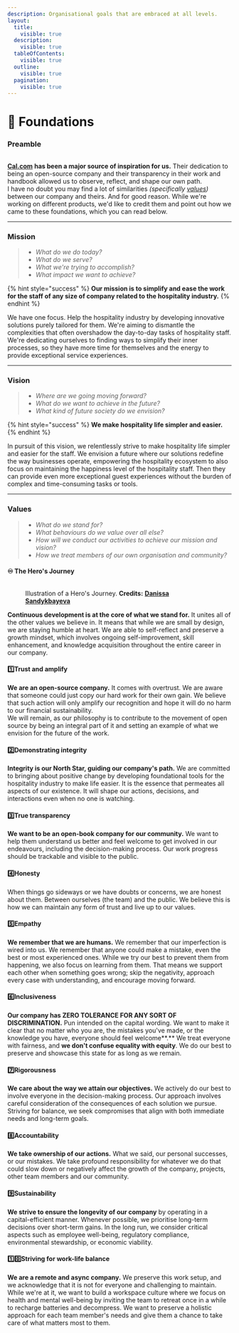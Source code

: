 ```yaml
---
description: Organisational goals that are embraced at all levels.
layout:
  title:
    visible: true
  description:
    visible: true
  tableOfContents:
    visible: true
  outline:
    visible: true
  pagination:
    visible: true
---
```


# 🌟 Foundations

### Preamble

<picture><source srcset="https://cal.com/logo-white.svg" media="(prefers-color-scheme: dark)"><img src="https://cal.com/logo.svg" alt="" data-size="line"></picture>

[**Cal.com**](https://handbook.cal.com) **has been a major source of inspiration for us.** Their dedication to being an open-source company and their transparency in their work and handbook allowed us to observe, reflect, and shape our own path.\
I have no doubt you may find a lot of similarities _(specifically_ [_values_](foundations.md#values)_)_ between our company and theirs. And for good reason. While we're working on different products, we'd like to credit them and point out how we came to these foundations, which you can read below.

***

### Mission

> * _What do we do today?_
> * _What do we serve?_
> * _What we're trying to accomplish?_
> * _What impact we want to achieve?_

{% hint style="success" %}
**Our mission is to simplify and ease the work for the staff of any size of company related to the hospitality industry.**
{% endhint %}

We have one focus. Help the hospitality industry by developing innovative solutions purely tailored for them. We're aiming to dismantle the complexities that often overshadow the day-to-day tasks of hospitality staff. We're dedicating ourselves to finding ways to simplify their inner processes, so they have more time for themselves and the energy to provide exceptional service experiences.

***

### Vision

> * _Where are we going moving forward?_
> * _What do we want to achieve in the future?_
> * _What kind of future society do we envision?_

{% hint style="success" %}
**We make hospitality life simpler and easier.**
{% endhint %}

In pursuit of this vision, we relentlessly strive to make hospitality life simpler and easier for the staff. We envision a future where our solutions redefine the way businesses operate, empowering the hospitality ecosystem to also focus on maintaining the happiness level of the hospitality staff. Then they can provide even more exceptional guest experiences without the burden of complex and time-consuming tasks or tools.

***

### Values

> * _What do we stand for?_
> * _What behaviours do we value over all else?_
> * _How will we conduct our activities to achieve our mission and vision?_
> * _How we treat members of our own organisation and community?_

#### ♾️ The Hero's Journey <a href="#the-hero-journey" id="the-hero-journey"></a>

<figure><img src="https://cdnb.artstation.com/p/assets/images/images/023/971/901/large/danissa-sandykbayeva-hero-s-journey.jpg" alt=""><figcaption><p>Illustration of a Hero's Journey. <strong>Credits:</strong> <a href="https://sanddan.artstation.com/"><strong>Danissa Sandykbayeva</strong></a></p></figcaption></figure>

**Continuous development is at the core of what we stand for.** It unites all of the other values we believe in. It means that while we are small by design, we are staying humble at heart. We are able to self-reflect and preserve a growth mindset, which involves ongoing self-improvement, skill enhancement, and knowledge acquisition throughout the entire career in our company.

#### 1️⃣Trust and amplify <a href="#trust-and-amplify" id="trust-and-amplify"></a>

**We are an open-source company.** It comes with overtrust. We are aware that someone could just copy our hard work for their own gain. We believe that such action will only amplify our recognition and hope it will do no harm to our financial sustainability.\
We will remain, as our philosophy is to contribute to the movement of open source by being an integral part of it and setting an example of what we envision for the future of the work.

#### 2️⃣Demonstrating integrity <a href="#demonstrating-integrity" id="demonstrating-integrity"></a>

**Integrity is our North Star, guiding our company's path.** We are committed to bringing about positive change by developing foundational tools for the hospitality industry to make life easier. It is the essence that permeates all aspects of our existence. It will shape our actions, decisions, and interactions even when no one is watching.

#### 3️⃣True transparency <a href="#true-transparency" id="true-transparency"></a>

**We want to be an open-book company for our community.** We want to help them understand us better and feel welcome to get involved in our endeavours, including the decision-making process. Our work progress should be trackable and visible to the public.&#x20;

#### 4️⃣Honesty <a href="#honesty" id="honesty"></a>

When things go sideways or we have doubts or concerns, we are honest about them. Between ourselves (the team) and the public. We believe this is how we can maintain any form of trust and live up to our values.

#### 5️⃣Empathy <a href="#empathy" id="empathy"></a>

**We remember that we are humans.** We remember that our imperfection is wired into us. We remember that anyone could make a mistake, even the best or most experienced ones. While we try our best to prevent them from happening, we also focus on learning from them. That means we support each other when something goes wrong; skip the negativity, approach every case with understanding, and encourage moving forward.

#### 6️⃣Inclusiveness <a href="#inclusiveness" id="inclusiveness"></a>

**Our company has ZERO TOLERANCE FOR ANY SORT OF DISCRIMINATION.** Pun intended on the capital wording. We want to make it clear that no matter who you are, the mistakes you've made, or the knowledge you have, everyone should feel welcome**.** We treat everyone with fairness, and **we don't confuse equality with equity**. We do our best to preserve and showcase this state for as long as we remain.

#### 7️⃣Rigorousness <a href="#rigorousness" id="rigorousness"></a>

**We care about the way we attain our objectives.** We actively do our best to involve everyone in the decision-making process. Our approach involves careful consideration of the consequences of each solution we pursue. Striving for balance, we seek compromises that align with both immediate needs and long-term goals.

#### 8️⃣Accountability <a href="#accountability" id="accountability"></a>

**We take ownership of our actions.** What we said, our personal successes, or our mistakes. We take profound responsibility for whatever we do that could slow down or negatively affect the growth of the company, projects, other team members and our community.

#### 9️⃣Sustainability <a href="#sustainability" id="sustainability"></a>

**We strive to ensure the longevity of our company** by operating in a capital-efficient manner. Whenever possible, we prioritise long-term decisions over short-term gains. In the long run, we consider critical aspects such as employee well-being, regulatory compliance, environmental stewardship, or economic viability.

#### 1️⃣0️⃣**Striving for work-life balance**

**We are a remote and async company.** We preserve this work setup, and we acknowledge that it is not for everyone and challenging to maintain.\
While we're at it, we want to build a workspace culture where we focus on health and mental well-being by inviting the team to retreat once in a while to recharge batteries and decompress. We want to preserve a holistic approach for each team member's needs and give them a chance to take care of what matters most to them.



